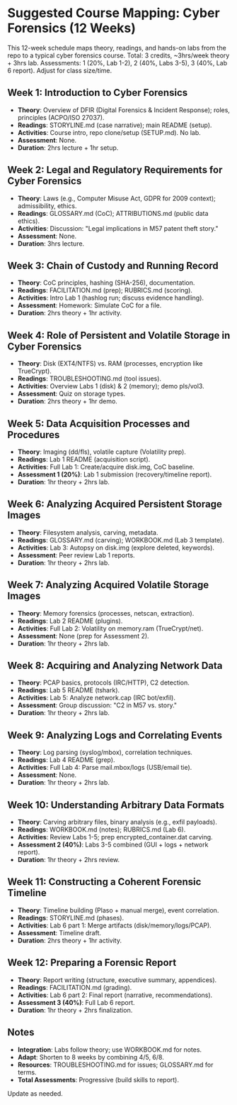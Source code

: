 # Suggested Course Mapping: Cyber Forensics (12 Weeks)

This 12-week schedule maps theory, readings, and hands-on labs from the repo to a typical cyber forensics course. Total: 3 credits, ~3hrs/week theory + 3hrs lab. Assessments: 1 (20%, Lab 1-2), 2 (40%, Labs 3-5), 3 (40%, Lab 6 report). Adjust for class size/time.

## Week 1: Introduction to Cyber Forensics
- **Theory**: Overview of DFIR (Digital Forensics & Incident Response); roles, principles (ACPO/ISO 27037).
- **Readings**: STORYLINE.md (case narrative); main README (setup).
- **Activities**: Course intro, repo clone/setup (SETUP.md). No lab.
- **Assessment**: None.
- **Duration**: 2hrs lecture + 1hr setup.

## Week 2: Legal and Regulatory Requirements for Cyber Forensics
- **Theory**: Laws (e.g., Computer Misuse Act, GDPR for 2009 context); admissibility, ethics.
- **Readings**: GLOSSARY.md (CoC); ATTRIBUTIONS.md (public data ethics).
- **Activities**: Discussion: "Legal implications in M57 patent theft story."
- **Assessment**: None.
- **Duration**: 3hrs lecture.

## Week 3: Chain of Custody and Running Record
- **Theory**: CoC principles, hashing (SHA-256), documentation.
- **Readings**: FACILITATION.md (prep); RUBRICS.md (scoring).
- **Activities**: Intro Lab 1 (hashlog run; discuss evidence handling).
- **Assessment**: Homework: Simulate CoC for a file.
- **Duration**: 2hrs theory + 1hr activity.

## Week 4: Role of Persistent and Volatile Storage in Cyber Forensics
- **Theory**: Disk (EXT4/NTFS) vs. RAM (processes, encryption like TrueCrypt).
- **Readings**: TROUBLESHOOTING.md (tool issues).
- **Activities**: Overview Labs 1 (disk) & 2 (memory); demo pls/vol3.
- **Assessment**: Quiz on storage types.
- **Duration**: 2hrs theory + 1hr demo.

## Week 5: Data Acquisition Processes and Procedures
- **Theory**: Imaging (dd/fls), volatile capture (Volatility prep).
- **Readings**: Lab 1 README (acquisition script).
- **Activities**: Full Lab 1: Create/acquire disk.img, CoC baseline.
- **Assessment 1 (20%)**: Lab 1 submission (recovery/timeline report).
- **Duration**: 1hr theory + 2hrs lab.

## Week 6: Analyzing Acquired Persistent Storage Images
- **Theory**: Filesystem analysis, carving, metadata.
- **Readings**: GLOSSARY.md (carving); WORKBOOK.md (Lab 3 template).
- **Activities**: Lab 3: Autopsy on disk.img (explore deleted, keywords).
- **Assessment**: Peer review Lab 1 reports.
- **Duration**: 1hr theory + 2hrs lab.

## Week 7: Analyzing Acquired Volatile Storage Images
- **Theory**: Memory forensics (processes, netscan, extraction).
- **Readings**: Lab 2 README (plugins).
- **Activities**: Full Lab 2: Volatility on memory.ram (TrueCrypt/net).
- **Assessment**: None (prep for Assessment 2).
- **Duration**: 1hr theory + 2hrs lab.

## Week 8: Acquiring and Analyzing Network Data
- **Theory**: PCAP basics, protocols (IRC/HTTP), C2 detection.
- **Readings**: Lab 5 README (tshark).
- **Activities**: Lab 5: Analyze network.cap (IRC bot/exfil).
- **Assessment**: Group discussion: "C2 in M57 vs. story."
- **Duration**: 1hr theory + 2hrs lab.

## Week 9: Analyzing Logs and Correlating Events
- **Theory**: Log parsing (syslog/mbox), correlation techniques.
- **Readings**: Lab 4 README (grep).
- **Activities**: Full Lab 4: Parse mail.mbox/logs (USB/email tie).
- **Assessment**: None.
- **Duration**: 1hr theory + 2hrs lab.

## Week 10: Understanding Arbitrary Data Formats
- **Theory**: Carving arbitrary files, binary analysis (e.g., exfil payloads).
- **Readings**: WORKBOOK.md (notes); RUBRICS.md (Lab 6).
- **Activities**: Review Labs 1-5; prep encrypted_container.dat carving.
- **Assessment 2 (40%)**: Labs 3-5 combined (GUI + logs + network report).
- **Duration**: 1hr theory + 2hrs review.

## Week 11: Constructing a Coherent Forensic Timeline
- **Theory**: Timeline building (Plaso + manual merge), event correlation.
- **Readings**: STORYLINE.md (phases).
- **Activities**: Lab 6 part 1: Merge artifacts (disk/memory/logs/PCAP).
- **Assessment**: Timeline draft.
- **Duration**: 2hrs theory + 1hr activity.

## Week 12: Preparing a Forensic Report
- **Theory**: Report writing (structure, executive summary, appendices).
- **Readings**: FACILITATION.md (grading).
- **Activities**: Lab 6 part 2: Final report (narrative, recommendations).
- **Assessment 3 (40%)**: Full Lab 6 report.
- **Duration**: 1hr theory + 2hrs finalization.

## Notes
- **Integration**: Labs follow theory; use WORKBOOK.md for notes.
- **Adapt**: Shorten to 8 weeks by combining 4/5, 6/8.
- **Resources**: TROUBLESHOOTING.md for issues; GLOSSARY.md for terms.
- **Total Assessments**: Progressive (build skills to report).

Update as needed.
